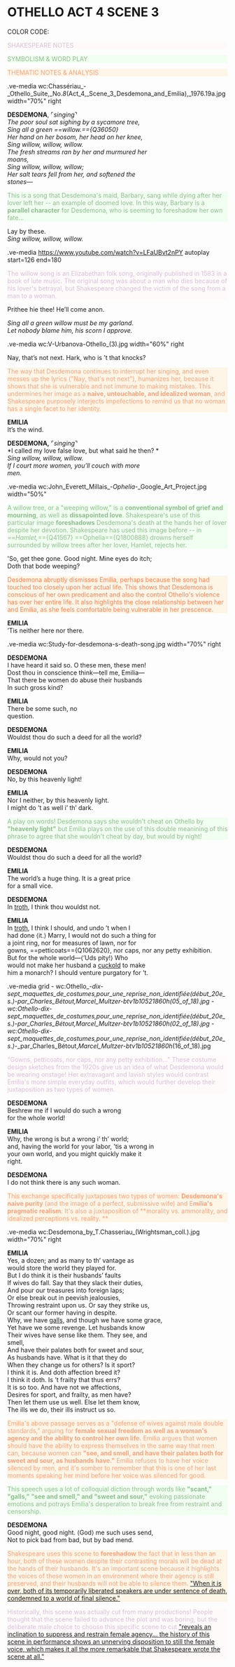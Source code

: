 # OTHELLO ACT 4 SCENE 3

COLOR CODE:
  *<p style="color:thistle; background-color:snow">* SHAKESPEARE NOTES
    *<p style="color:darkseagreen; background-color:honeydew">* SYMBOLISM & WORD PLAY
    *<p style="color:lightsalmon; background-color:oldlace">* THEMATIC NOTES & ANALYSIS

.ve-media wc:Chassériau_-_Othello_Suite,_No._8_(Act_4,_Scene_3_Desdemona_and_Emilia),_1976.19a.jpg width="70%"  right 
        
 **DESDEMONA**, ⌜*singing*⌝ </br> 
 *The poor soul sat sighing by a sycamore tree,* </br>
 *Sing all a green ==willow.=={Q36050}* </br>
 *Her hand on her bosom, her head on her knee,* </br>
 *Sing willow, willow, willow.* </br>
 *The fresh streams ran by her and murmured her </br>
  moans,* </br>
  *Sing willow, willow, willow;* </br>
  *Her salt tears fell from her, and softened the </br>
  stones—* </br>

 *<p style="color:darkseagreen; background-color:honeydew">* This is a song that Desdemona's maid, Barbary, sang while dying after her lover left her -- an example of doomed love. In this way, Barbary is a **parallel character** for Desdemona, who is seeming to foreshadow her own fate...
  
 Lay by these. </br>
*Sing willow, willow, willow.*  </p>

.ve-media https://www.youtube.com/watch?v=LFaUBvt2nPY autoplay start=126 end=180
    
  *<p style="color:thistle; background-color:snow">* The willow song is an Elizabethan folk song, originally published in 1583 in a book of lute music. The original song was about a man who dies because of his lover's betrayal, but Shakespeare changed the victim of the song from a man to a woman.

Prithee hie thee! He’ll come anon. </br>

*Sing all a green willow must be my garland*. </br>
*Let nobody blame him, his scorn I approve.* </br>

.ve-media wc:V-Urbanova-Othello_(3).jpg width="60%" right 

Nay, that’s not next. Hark, who is ’t that knocks? </br>  

   *<p style="color:lightsalmon; background-color:oldlace">* The way that Desdemona continues to interrupt her singing, and even messes up the lyrics ("Nay, that's not next"), humanizes her, because it shows that she is vulnerable and not immune to making mistakes. This undermines her image as a **naive, untouchable, and idealized woman**, and Shakespeare purposely interjects impefections to remind us that no woman has a single facet to her identity.

**EMILIA** </br> 
It’s the wind. </br>

**DESDEMONA,** ⌜*singing*⌝ </br>
 *I called my love false love, but what said he then? *</br>
 *Sing willow, willow, willow.* </br>
 *If I court more women, you’ll couch with more </br>
  men.* </p>
  
.ve-media wc:John_Everett_Millais_-_Ophelia_-_Google_Art_Project.jpg width="50%"   
 
  *<p style="color:darkseagreen; background-color:honeydew">* A willow tree, or a "weeping willow," is a **conventional symbol of grief and mourning**, as well as **dissapointed love**. Shakespeare's use of this particular image **foreshadows** Desdemona's death at the hands her of lover despite her devotion. Shakespeare has used this image before -- in ==*Hamlet,*=={Q41567} ==Ophelia=={Q1800888} drowns herself surrounded by willow trees after her lover, Hamlet, rejects her.
 
</p> 'So, get thee gone. Good night. Mine eyes do itch; </br>
 Doth that bode weeping? </br>
 
   *<p style="color:coral; background-color:oldlace">* Desdemona abruptly dismisses Emilia, perhaps because the song had touched too closely upon her actual life. This shows that Desdemona is conscious of her own predicament and also the control Othello's violence has over her entire life. It also highlights the close relationship between her and Emilia, as she feels comfortable being vulnerable in her prescence. 

**EMILIA** </br>
 ’Tis neither here nor there.</br>
 
.ve-media wc:Study-for-desdemona-s-death-song.jpg width="70%" right 

**DESDEMONA** </br>
 I have heard it said so. O these men, these men! </br>
 Dost thou in conscience think—tell me, Emilia— </br>
 That there be women do abuse their husbands </br>
 In such gross kind? </br>
 
**EMILIA** </br>
There be some such, no </br>
 question. </br>

**DESDEMONA**  </br>
 Wouldst thou do such a deed for all the world? </br>

**EMILIA** </br>
Why, would not you? </br>

**DESDEMONA** </br>
 No, by this heavenly light! </br>

**EMILIA** </br>
 Nor I neither, by this heavenly light. </br>
 I might do ’t as well i’ th’ dark. </br>
 
*<p style="color:darkseagreen; background-color:honeydew">* A play on words! Desdemona says she wouldn't cheat on Othello by **"heavenly light"** but Emilia plays on the use of this double meanining of this phrase to agree that she wouldn't cheat by day, but would by night!

**DESDEMONA** </br>
Wouldst thou do such a deed for all the world? </br>

**EMILIA** </br> 
The world’s a huge thing. It is a great price </br>
 for a small vice. </br>

**DESDEMONA** </br>
In [troth](https://www.shakespeareswords.com/Public/GlossaryHeadword.aspx?headwordId=5555), I think thou wouldst not. </br>

**EMILIA** </br>
 In [troth](https://www.shakespeareswords.com/Public/GlossaryHeadword.aspx?headwordId=5555), I think I should, and undo ’t when I </br>
 had done ⟨it.⟩ Marry, I would not do such a thing for </br>
 a joint ring, nor for measures of lawn, nor for </br>
 gowns, ==petticoats=={Q1062620}, nor caps, nor any petty exhibition. </br>
 But for the whole world—⟨’Uds pity!⟩ Who </br>
 would not make her husband a [cuckold](https://www.shakespeareswords.com/Public/Glossary.aspx?Id=2786) to make </br>
 him a monarch? I should venture purgatory for ’t. </br>
 
.ve-media grid
    - wc:Othello_-_dix-sept_maquettes_de_costumes,_pour_une_reprise_non_identifiée_(début_20e_s.)_-_par_Charles_Bétout,_Marcel_Multzer_-_btv1b10521860h_(05_of_18).jpg
    - wc:Othello_-_dix-sept_maquettes_de_costumes,_pour_une_reprise_non_identifiée_(début_20e_s.)_-_par_Charles_Bétout,_Marcel_Multzer_-_btv1b10521860h_(02_of_18).jpg
    - wc:Othello_-_dix-sept_maquettes_de_costumes,_pour_une_reprise_non_identifiée_(début_20e_s.)_-_par_Charles_Bétout,_Marcel_Multzer_-_btv1b10521860h_(16_of_18).jpg

  *<p style="color:thistle; background-color:snow">* "Gowns, petticoats, nor caps, nor any petty exhibition..." These costume design sketches from the 1920s give us an idea of what Desdemona would be wearing onstage! Her extravagant and lavish styles would contrast Emilia's more simple everyday outfits, which would further develop their juxtaposition as two types of women. 

**DESDEMONA**  </br>
Beshrew me if I would do such a wrong </br>
 for the whole world! </br>

**EMILIA** </br>
Why, the wrong is but a wrong i’ th’ world; </br>
 and, having the world for your labor, ’tis a wrong in </br>
 your own world, and you might quickly make it </br>
 right. </br>

**DESDEMONA** </br>
I do not think there is any such woman. </br>

   *<p style="color:lightsalmon; background-color:oldlace">* This exchange specifically juxtaposes two types of women: **Desdemona's naive purity** (and the image of a perfect, submissive wife) and E**milia's pragmatic realism**. It's also a juxtaposition of **morality vs. ammorality, and idealized perceptions vs. reality. **

.ve-media wc:Desdemona_by_T.Chasseriau_(Wrightsman_coll.).jpg width="70%" right

**EMILIA** </br>
Yes, a dozen; and as many to th’ vantage as</br>
 would store the world they played for. </br>
But I do think it is their husbands’ faults </br>
 If wives do fall. Say that they slack their duties, </br>
 And pour our treasures into foreign laps; </br>
 Or else break out in peevish jealousies, </br>
 Throwing restraint upon us. Or say they strike us, </br>
 Or scant our former having in despite. </br>
 Why, we have [galls](https://www.shakespeareswords.com/Public/GlossaryHeadword.aspx?headwordId=17559), and though we have some grace, </br>
 Yet have we some revenge. Let husbands know </br>
 Their wives have sense like them. They see, and </br>
 smell, </br>
 And have their palates both for sweet and sour, </br>
 As husbands have. What is it that they do </br>
 When they change us for others? Is it sport? </br>
 I think it is. And doth affection breed it? </br>
 I think it doth. Is ’t frailty that thus errs? </br>
 It is so too. And have not we affections, </br>
 Desires for sport, and frailty, as men have? </br>
 Then let them use us well. Else let them know, </br>
The ills we do, their ills instruct us so. </br>

*<p style="color:lightsalmon; background-color:oldlace">* Emilia's above passage serves as a "defense of wives against male double standards," arguing for **female sexual freedom as well as a woman's agency and the ability to control her own life.** Emilia argues that women should have the ability to express themselves in the same way that men can, because women can **"see, and smell, and have their palates both for sweet and sour, as husbands have."** Emilia refuses to have her voice silenced by men, and it's somber to remember that this is one of her last moments speaking her mind before her voice was silenced for good. 

 *<p style="color:darkseagreen; background-color:honeydew">* This speech uses a lot of colloquial diction through words like **"scant," "galls," "see and smell," and "sweet and sour,"** evoking passionate emotions and potrays Emilia's desperation to break free from restraint and censorship. 

**DESDEMONA** </br>
Good night, good night. ⟨God⟩ me such uses send, </br>
Not to pick bad from bad, but by bad mend. </br>
    
 *<p style="color:lightsalmon; background-color:oldlace">* Shakespeare uses this scene to **foreshadow** the fact that in less than an hour, both of these women despite their contrasting morals will be dead at the hands of their husbands. It's an important scene because it highlights the voices of these women in an environment where their agency is still preserved, and their husbands will not be able to silence them.  ["When it is over, both of its temporarily liberated speakers are under sentence of death, condemned to a world of final silence."  ](https://www.jstor.org/stable/2870503?searchText=desdemona+othello&searchUri=%2Faction%2FdoBasicSearch%3FQuery%3Ddesdemona%2Bothello%26so%3Drel&ab_segments=0%2Fbasic_search_gsv2%2Fcontrol&refreqid=fastly-default%3A2bb2d6114c144c6c4c5460119ee26750&seq=1)
    
*<p style="color:thistle; background-color:snow">* Historically, this scene was actually cut from many productions! People thought that the scene failed to advance the plot and was boring, but the deliberate male choice to choose this specific scene to cut ["reveals an inclination to suppress and restrain female agency... the history of this scene in performance shows an unnerving disposition to still the female voice, which makes it all the more remarkable that Shakespeare wrote the scene at all."](https://www.jstor.org/stable/4625012?searchText=othello+act+4+scene+3&searchUri=%2Faction%2FdoBasicSearch%3FQuery%3Dothello%2Bact%2B4%2Bscene%2B3%26so%3Drel&ab_segments=0%2Fbasic_search_gsv2%2Fcontrol&refreqid=fastly-default%3A75cc8b41f7767e13242f9bec76ca858f&seq=18) 
    
